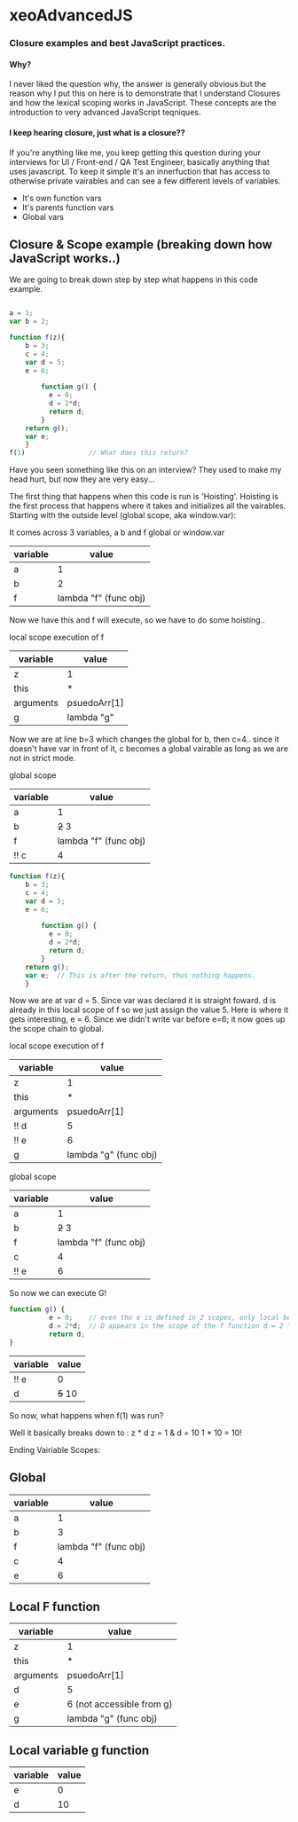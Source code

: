 # xeoAdvancedJS
### Closure examples and best JavaScript practices.

#### Why?
I never liked the question why, the answer is generally obvious but the reason why I put this on here is to demonstrate that I understand Closures and how the lexical scoping works in JavaScript. These concepts are the introduction to very advanced JavaScript teqniques.

#### I keep hearing closure, just what is a closure??
If you're anything like me, you keep getting this question during your interviews for UI / Front-end / QA Test Engineer, basically anything that uses javascript. To keep it simple it's an innerfuction that has access to otherwise private vairables and can see a few different levels of variables. 
* It's own function vars
* It's parents function vars
* Global vars


## Closure & Scope example (breaking down how JavaScript works..)

We are going to break down step by step what happens in this code example.

```javascript

a = 1;
var b = 2;

function f(z){
    b = 3;
    c = 4;
    var d = 5;
    e = 6;
        
        function g() {
          e = 0;
          d = 2*d;
          return d;
        }
    return g();
    var e;
    }
f(1)                // What does this return?
```
Have you seen something like this on an interview? They used to make my head hurt, but now they are very easy...

The first thing that happens when this code is run is 'Hoisting'. Hoisting is the first process that happens where it takes and initializes all the vairables. Starting with the outside level (global scope, aka window.var):

It comes across 3 variables, a b and f
global or window.var

variable | value
------------ | -------------
a | 1
b | 2
f | lambda "f" (func obj)

Now we have this and f will execute, so we have to do some hoisting..

local scope execution of f

variable | value
------------ | -------------
z | 1
this | *
arguments | psuedoArr[1]
g | lambda "g"

Now we are at line b=3 which changes the global for b, then c=4.. since it doesn't have var in front of it, c becomes a global vairable as long as we are not in strict mode.

global scope

variable | value
------------ | -------------
a | 1
b | ~~2~~ 3
f | lambda "f" (func obj)
:bangbang: c | 4

```javascript
function f(z){
    b = 3;
    c = 4;
    var d = 5;
    e = 6;
        
        function g() {
          e = 0;
          d = 2*d;
          return d;
        }
    return g();
    var e;  // This is after the return, thus nothing happens.
    }
```

Now we are at var d = 5. Since var was declared it is straight foward. d is already in this local scope of f so we just assign the value 5. Here is where it gets interesting, e = 6. Since we didn't write var before e=6; it now goes up the scope chain to global.

local scope execution of f

variable | value
------------ | -------------
z | 1
this | *
arguments | psuedoArr[1]
:bangbang: d | 5
:bangbang: e | 6
g | lambda "g" (func obj)

global scope

variable | value
------------ | -------------
a | 1
b | ~~2~~ 3
f | lambda "f" (func obj)
c | 4
:bangbang: e | 6

So now we can execute G!

```javascript
function g() {
          e = 0;    // even tho e is defined in 2 scopes, only local becomes 0
          d = 2*d;  // D appears in the scope of the f function d = 2 * 5; which is 10
          return d;
}
```

variable | value
------------ | -------------
:bangbang: e | 0
d | ~~5~~ 10

So now, what happens when f(1) was run? 

Well it basically breaks down to : z * d 
z = 1  & d = 10 
1 * 10 = 10!

Ending Vairiable Scopes:

## Global

variable | value
------------ | -------------
a | 1
b | 3
f | lambda "f" (func obj)
c | 4
e | 6

## Local F function

variable | value
------------ | -------------
z | 1
this | *
arguments | psuedoArr[1]
d | 5
e | 6 (not accessible from g) 
g | lambda "g" (func obj)

## Local variable g function

variable | value
------------ | -------------
e | 0
d | 10
